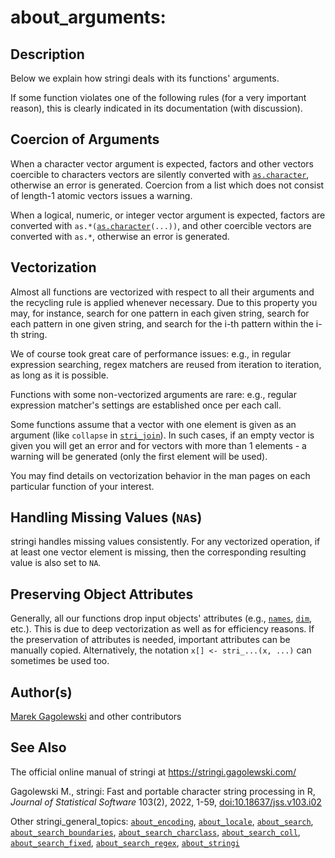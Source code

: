 # about_arguments:

## Description

Below we explain how <span class="pkg">stringi</span> deals with its functions\' arguments.

If some function violates one of the following rules (for a very important reason), this is clearly indicated in its documentation (with discussion).

## Coercion of Arguments

When a character vector argument is expected, factors and other vectors coercible to characters vectors are silently converted with [`as.character`](https://stat.ethz.ch/R-manual/R-devel/library/base/html/character.html), otherwise an error is generated. Coercion from a list which does not consist of length-1 atomic vectors issues a warning.

When a logical, numeric, or integer vector argument is expected, factors are converted with `as.*(`[`as.character`](https://stat.ethz.ch/R-manual/R-devel/library/base/html/character.html)`(...))`, and other coercible vectors are converted with `as.*`, otherwise an error is generated.

## Vectorization

Almost all functions are vectorized with respect to all their arguments and the recycling rule is applied whenever necessary. Due to this property you may, for instance, search for one pattern in each given string, search for each pattern in one given string, and search for the i-th pattern within the i-th string.

We of course took great care of performance issues: e.g., in regular expression searching, regex matchers are reused from iteration to iteration, as long as it is possible.

Functions with some non-vectorized arguments are rare: e.g., regular expression matcher\'s settings are established once per each call.

Some functions assume that a vector with one element is given as an argument (like `collapse` in [`stri_join`](stri_join.md)). In such cases, if an empty vector is given you will get an error and for vectors with more than 1 elements - a warning will be generated (only the first element will be used).

You may find details on vectorization behavior in the man pages on each particular function of your interest.

## Handling Missing Values (`NA`s)

<span class="pkg">stringi</span> handles missing values consistently. For any vectorized operation, if at least one vector element is missing, then the corresponding resulting value is also set to `NA`.

## Preserving Object Attributes

Generally, all our functions drop input objects\' attributes (e.g., [`names`](https://stat.ethz.ch/R-manual/R-devel/library/base/html/names.html), [`dim`](https://stat.ethz.ch/R-manual/R-devel/library/base/html/dim.html), etc.). This is due to deep vectorization as well as for efficiency reasons. If the preservation of attributes is needed, important attributes can be manually copied. Alternatively, the notation `x[] <- stri_...(x, ...)` can sometimes be used too.

## Author(s)

[Marek Gagolewski](https://www.gagolewski.com/) and other contributors

## See Also

The official online manual of <span class="pkg">stringi</span> at <https://stringi.gagolewski.com/>

Gagolewski M., <span class="pkg">stringi</span>: Fast and portable character string processing in R, *Journal of Statistical Software* 103(2), 2022, 1-59, [doi:10.18637/jss.v103.i02](https://doi.org/10.18637/jss.v103.i02)

Other stringi_general_topics: [`about_encoding`](about_encoding.md), [`about_locale`](about_locale.md), [`about_search`](about_search.md), [`about_search_boundaries`](about_search_boundaries.md), [`about_search_charclass`](about_search_charclass.md), [`about_search_coll`](about_search_coll.md), [`about_search_fixed`](about_search_fixed.md), [`about_search_regex`](about_search_regex.md), [`about_stringi`](about_stringi.md)
